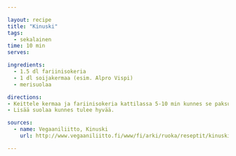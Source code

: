 ```yaml
---

layout: recipe
title: "Kinuski"
tags:
  - sekalainen
time: 10 min
serves:

ingredients:
  - 1.5 dl fariinisokeria
  - 1 dl soijakermaa (esim. Alpro Vispi)
  - merisuolaa

directions:
- Keittele kermaa ja fariinisokeria kattilassa 5-10 min kunnes se paksunee hieman. Kinuski jähmettyy vielä jäähtyessään.
- Lisää suolaa kunnes tulee hyvää.

sources:
  - name: Vegaaniliitto, Kinuski
    url: http://www.vegaaniliitto.fi/www/fi/arki/ruoka/reseptit/kinuski

---
```


